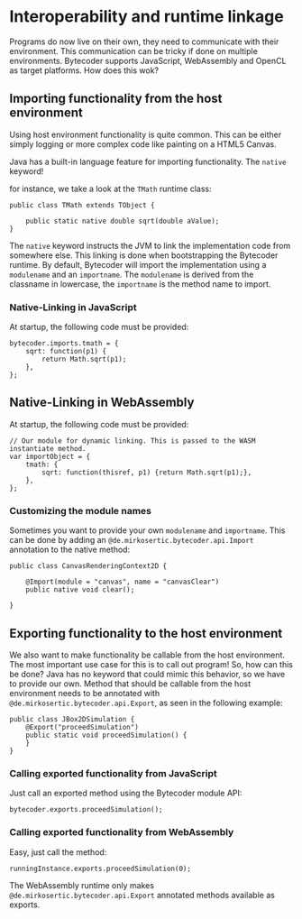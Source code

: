 # Interoperability and runtime linkage

Programs do now live on their own, they need to communicate with their environment.
This communication can be tricky if done on multiple environments. Bytecoder supports
JavaScript, WebAssembly and OpenCL as target platforms. How does this wok?

## Importing functionality from the host environment

Using host environment functionality is quite common. This can be either simply
logging or more complex code like painting on a HTML5 Canvas.

Java has a built-in language feature for importing functionality. The `native` keyword!

for instance, we take a look at the `TMath` runtime class:

```
public class TMath extends TObject {

    public static native double sqrt(double aValue);
}
```

The `native` keyword instructs the JVM to link the implementation code from somewhere else.
This linking is done when bootstrapping the Bytecoder runtime. By default, Bytecoder will
import the implementation using a `modulename` and an `importname`. The `modulename` is
derived from the classname in lowercase, the `importname` is the method name to import.

### Native-Linking in JavaScript

At startup, the following code must be provided:

```
bytecoder.imports.tmath = {
    sqrt: function(p1) {
        return Math.sqrt(p1);
    },
};
```

## Native-Linking in WebAssembly

At startup, the following code must be provided:

```
// Our module for dynamic linking. This is passed to the WASM instantiate method.
var importObject = {
    tmath: {
        sqrt: function(thisref, p1) {return Math.sqrt(p1);},
    },
};
```

### Customizing the module names

Sometimes you want to provide your own `modulename` and `importname`. This can be
done by adding an `@de.mirkosertic.bytecoder.api.Import` annotation to the native method:

```
public class CanvasRenderingContext2D {

    @Import(module = "canvas", name = "canvasClear")
    public native void clear();
    
}
```

## Exporting functionality to the host environment

We also want to make functionality be callable from the host environment. The most 
important use case for this is to call out program! So, how can this be done? Java
has no keyword that could mimic this behavior, so we have to provide our own. Method
that should be callable from the host environment needs to be annotated with 
`@de.mirkosertic.bytecoder.api.Export`, as seen in the following example:

```
public class JBox2DSimulation {
    @Export("proceedSimulation")
    public static void proceedSimulation() {
    }
}
```

### Calling exported functionality from JavaScript

Just call an exported method using the Bytecoder module API:

```
bytecoder.exports.proceedSimulation();
```

### Calling exported functionality from WebAssembly

Easy, just call the method:

```
runningInstance.exports.proceedSimulation(0);
```

The WebAssembly runtime only makes `@de.mirkosertic.bytecoder.api.Export` annotated 
methods available as exports.